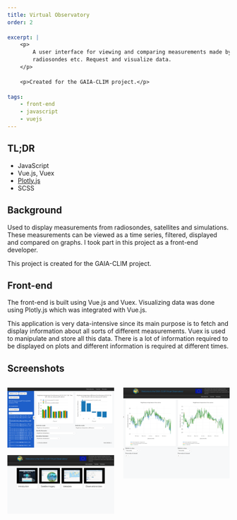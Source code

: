 ```yaml
---
title: Virtual Observatory
order: 2

excerpt: |
    <p>
        A user interface for viewing and comparing measurements made by satellites,
        radiosondes etc. Request and visualize data.
    </p>

    <p>Created for the GAIA-CLIM project.</p>

tags:
    - front-end
    - javascript
    - vuejs
---
```


## TL;DR

* JavaScript
* Vue.js, Vuex
* [Plotly.js](https://plot.ly/javascript/)
* SCSS

## Background

Used to display measurements from radiosondes, satellites and simulations. These
measurements can be viewed as a time series, filtered, displayed and compared
on graphs. I took part in this project as a front-end developer.

This project is created for the GAIA-CLIM project.

## Front-end

The front-end is built using Vue.js and Vuex. Visualizing data was done using
Plotly.js which was integrated with Vue.js.

This application is very data-intensive since its main purpose is to fetch and display
information about all sorts of different measurements. Vuex is used to manipulate and
store all this data. There is a lot of information required to be displayed on plots
and different information is required at different times.

## Screenshots

<div class="columns">
<div class="column">

![Virtual observatory](/assets/img/virtual-observatory.png)

![Tutorials page](/assets/img/virtual-observatory-tutorials.png)

</div>
<div class="column">

![Closed sidebar and large plots](/assets/img/virtual-observatory-large.png)

</div>
</div>
